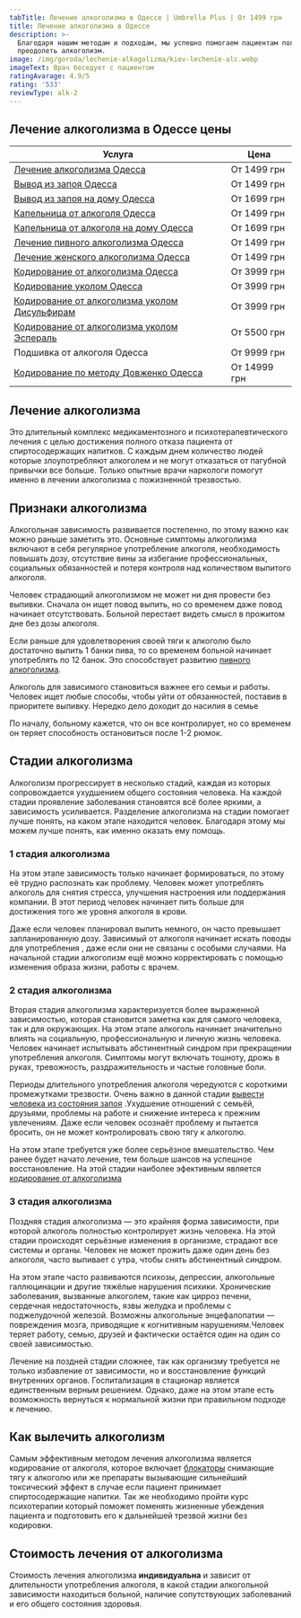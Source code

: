 ```yaml
---
tabTitle: Лечение алкоголизма в Одессе | Umbrella Plus | От 1499 грн
title: Лечение алкоголизма в Одессе
description: >-
  Благодаря нашим методам и подходам, мы успешно помогаем пациентам полностью
  преодолеть алкоголизм.
image: /img/goroda/lechenie-alkogolizma/kiev-lechenie-alc.webp
imageText: Врач беседует с пациентом
ratingAvarage: 4.9/5
rating: '533'
reviewType: alk-2
---
```


## Лечение алкоголизма в Одессе цены

| Услуга                                                                       | Цена         |
| ---------------------------------------------------------------------------- | ------------ |
| [Лечение алкоголизма Одесса](lechenie-alkogolizma-odessa)                    | От 1499 грн  |
| [Вывод из запоя Одесса](vivod-iz-zapoya)                                     | От 1499 грн  |
| [Вывод из запоя на дому Одесса](vivod-iz-zapoya-na-domu-odessa)              | От 1699 грн  |
| [Капельница от алкоголя Одесса](kapelnitsya-ot-alc)                          | От 1499 грн  |
| [Капельница от алкоголя на дому Одесса](kapelnitsya-ot-alc-na-domu-odessa)   | От 1699 грн  |
| [Лечение пивного алкоголизма Одесса](pivnoy-alkogolism)                      | От 1499 грн  |
| [Лечение женского алкоголизма Одесса](genskiy-alc)                           | От 1499 грн  |
| [Кодирование от алкоголизма Одесса](kodirovanie-ot-alc)                      | От 3999 грн  |
| [Кодирование уколом Одесса](/kodirovanie-ukolom)                             | От 3999 грн  |
| [Кодирование от алкоголизма уколом Дисульфирам](kodirovka-ukolom-disulfiram) | От 3999 грн  |
| [Кодирование от алкоголизма уколом Эспераль](kodirovka-ukolom-espiral)       | От 5500 грн  |
| Подшивка от алкоголя Одесса                                                  | От 9999 грн  |
| [Кодирование по методу Довженко Одесса](/kodirovanie-dovgenko)               | От 14999 грн |

## Лечение алкоголизма

Это длительный комплекс медикаментозного и психотерапевтического лечения с целью достижения полного отказа пациента от спиртосодержащих напитков. С каждым днем количество людей которые злоупотребляют алкоголем и не могут отказаться от пагубной привычки все больше. Только опытные врачи наркологи помогут именно в лечении алкоголизма с пожизненной трезвостью.

## Признаки алкоголизма

Алкогольная зависимость развивается постепенно, по этому важно как можно раньше заметить это. Основные симптомы алкоголизма включают в себя регулярное употребление алкоголя, необходимость повышать дозу, отсутствие вины за избегание профессиональных, социальных обязанностей и потеря контроля над количеством выпитого алкоголя.

Человек страдающий алкоголизмом не может ни дня провести без выпивки. Сначала он ищет повод выпить, но со временем даже повод начинает отсутствовать. Больной перестает видеть смысл в прожитом дне без дозы алкоголя.

Если раньше для удовлетворения своей тяги к алкоголю было достаточно выпить 1 банки пива, то со временем больной начинает употреблять по 12 банок. Это способствует развитию [пивного алкоголизма](.com).

Алкоголь для зависимого становиться важнее его семьи и работы. Человек ищет любые способы, чтобы уйти от обязанностей, поставив в приоритете выпивку. Нередко дело доходит до насилия в семье

По началу, больному кажется, что он все контролирует, но со временем он теряет способность остановиться после 1-2 рюмок.

## Стадии алкоголизма

Алкоголизм прогрессирует в несколько стадий, каждая из которых сопровождается ухудшением общего состояния человека. На каждой стадии проявление заболевания становятся всё более яркими, а зависимость усиливается. Разделение алкоголизма на стадии помогает лучше понять, на каком этапе находится человек. Благодаря этому мы можем лучше понять, как именно оказать ему помощь.

### 1 стадия алкоголизма

На этом этапе зависимость только начинает формироваться, по этому её трудно распознать как проблему. Человек может употреблять алкоголь для снятия стресса, улучшения настроения или поддержания компании. В этот период человек начинает пить больше для достижения того же уровня алкоголя в крови.

Даже если человек планировал выпить немного, он часто превышает запланированную дозу. Зависимый от алкоголя начинает искать поводы для употребления , даже если они не связаны с особыми случаями. На начальной стадии алкоголизм ещё можно корректировать с помощью изменения образа жизни, работы с врачем.

### 2 стадия алкоголизма

Вторая стадия алкоголизма характеризуется более выраженной зависимостью, которая становится заметна как для самого человека, так и для окружающих. На этом этапе алкоголь начинает значительно влиять на социальную, профессиональную и личную жизнь человека. Человек начинает испытывать абстинентный синдром при прекращении употребления алкоголя. Симптомы могут включать тошноту, дрожь в руках, тревожность, раздражительность и частые головные боли.

Периоды длительного употребления алкоголя чередуются с короткими промежутками трезвости. Очень важно в данной стадии [вывести человека из состояния запоя](vivod-iz-zapoya) .Ухудшение отношений с семьёй, друзьями, проблемы на работе и снижение интереса к прежним увлечениям. Даже если человек осознаёт проблему и пытается бросить, он не может контролировать свою тягу к алкоголю.

На этом этапе требуется уже более серьёзное вмешательство. Чем ранее будет начато лечение, тем больше шансов на успешное восстановление. На этой стадии наиболее эфективным является [кодирование от алкоголизма](kodirovanie)

### 3 стадия алкоголизма

Поздняя стадия алкоголизма — это крайняя форма зависимости, при которой алкоголь полностью контролирует жизнь человека. На этой стадии происходят серьёзные изменения в организме, страдают все системы и органы. Человек не может прожить даже один день без алкоголя, часто выпивает с утра, чтобы снять абстинентный синдром.

На этом этапе часто развиваются психозы, депрессии, алкогольные галлюцинации и другие тяжёлые нарушения психики. Хронические заболевания, вызванные алкоголем, такие как цирроз печени, сердечная недостаточность, язвы желудка и проблемы с поджелудочной железой.
Возможны алкогольные энцефалопатии — повреждения мозга, приводящие к когнитивным нарушениям.Человек теряет работу, семью, друзей и фактически остаётся один на один со своей зависимостью.

Лечение на поздней стадии сложнее, так как организму требуется не только избавление от зависимости, но и восстановление функций внутренних органов. Госпитализация в стационар является единственным верным решением. Однако, даже на этом этапе есть возможность вернуться к нормальной жизни при правильном подходе к лечению.

## Как вылечить алкоголизм

Самым эффективным методом лечения алкоголизма является кодирование от алкоголя, которое включает [блокаторы](kodirovanie-ukolom) снимающие тягу к алкоголю или же препараты вызывающие сильнейший токсический эффект в случае если пациент принимает спиртосодержащие напитки. Так же необходимо пройти курс психотерапии который поможет поменять жизненные убеждения пациента и подготовить его к дальнейшей трезвой жизни без кодировки.

## Стоимость лечения от алкоголизма

Стоимость лечения алкоголизма **индивидуальна** и зависит от длительности употребления алкоголя, в какой стадии алкогольной зависимости находиться больной, наличие сопутствующих заболеваний и его общего состояния здоровья.
